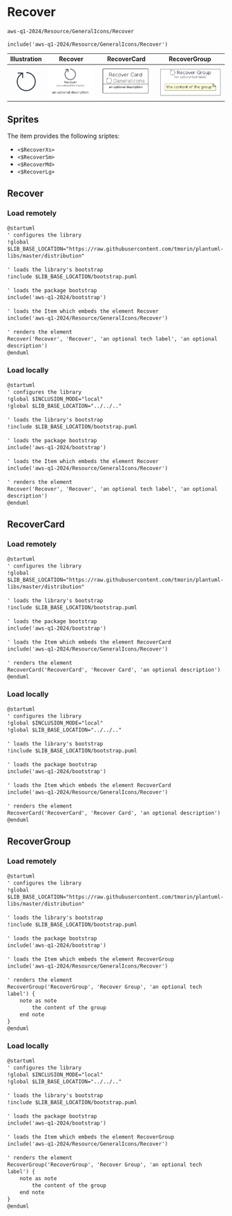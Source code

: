 # Recover


```text
aws-q1-2024/Resource/GeneralIcons/Recover
```

```text
include('aws-q1-2024/Resource/GeneralIcons/Recover')
```



| Illustration | Recover | RecoverCard | RecoverGroup |
| :---: | :---: | :---: | :---: |
| ![illustration for Illustration](../../../aws-q1-2024/Resource/GeneralIcons/Recover.png) | ![illustration for Recover](../../../aws-q1-2024/Resource/GeneralIcons/Recover.Local.png) | ![illustration for RecoverCard](../../../aws-q1-2024/Resource/GeneralIcons/RecoverCard.Local.png) | ![illustration for RecoverGroup](../../../aws-q1-2024/Resource/GeneralIcons/RecoverGroup.Local.png) |



## Sprites
The item provides the following sriptes:

- `<$RecoverXs>`
- `<$RecoverSm>`
- `<$RecoverMd>`
- `<$RecoverLg>`





## Recover

### Load remotely
```plantuml
@startuml
' configures the library
!global $LIB_BASE_LOCATION="https://raw.githubusercontent.com/tmorin/plantuml-libs/master/distribution"

' loads the library's bootstrap
!include $LIB_BASE_LOCATION/bootstrap.puml

' loads the package bootstrap
include('aws-q1-2024/bootstrap')

' loads the Item which embeds the element Recover
include('aws-q1-2024/Resource/GeneralIcons/Recover')

' renders the element
Recover('Recover', 'Recover', 'an optional tech label', 'an optional description')
@enduml
```

### Load locally
```plantuml
@startuml
' configures the library
!global $INCLUSION_MODE="local"
!global $LIB_BASE_LOCATION="../../.."

' loads the library's bootstrap
!include $LIB_BASE_LOCATION/bootstrap.puml

' loads the package bootstrap
include('aws-q1-2024/bootstrap')

' loads the Item which embeds the element Recover
include('aws-q1-2024/Resource/GeneralIcons/Recover')

' renders the element
Recover('Recover', 'Recover', 'an optional tech label', 'an optional description')
@enduml
```

## RecoverCard

### Load remotely
```plantuml
@startuml
' configures the library
!global $LIB_BASE_LOCATION="https://raw.githubusercontent.com/tmorin/plantuml-libs/master/distribution"

' loads the library's bootstrap
!include $LIB_BASE_LOCATION/bootstrap.puml

' loads the package bootstrap
include('aws-q1-2024/bootstrap')

' loads the Item which embeds the element RecoverCard
include('aws-q1-2024/Resource/GeneralIcons/Recover')

' renders the element
RecoverCard('RecoverCard', 'Recover Card', 'an optional description')
@enduml
```

### Load locally
```plantuml
@startuml
' configures the library
!global $INCLUSION_MODE="local"
!global $LIB_BASE_LOCATION="../../.."

' loads the library's bootstrap
!include $LIB_BASE_LOCATION/bootstrap.puml

' loads the package bootstrap
include('aws-q1-2024/bootstrap')

' loads the Item which embeds the element RecoverCard
include('aws-q1-2024/Resource/GeneralIcons/Recover')

' renders the element
RecoverCard('RecoverCard', 'Recover Card', 'an optional description')
@enduml
```

## RecoverGroup

### Load remotely
```plantuml
@startuml
' configures the library
!global $LIB_BASE_LOCATION="https://raw.githubusercontent.com/tmorin/plantuml-libs/master/distribution"

' loads the library's bootstrap
!include $LIB_BASE_LOCATION/bootstrap.puml

' loads the package bootstrap
include('aws-q1-2024/bootstrap')

' loads the Item which embeds the element RecoverGroup
include('aws-q1-2024/Resource/GeneralIcons/Recover')

' renders the element
RecoverGroup('RecoverGroup', 'Recover Group', 'an optional tech label') {
    note as note
        the content of the group
    end note
}
@enduml
```

### Load locally
```plantuml
@startuml
' configures the library
!global $INCLUSION_MODE="local"
!global $LIB_BASE_LOCATION="../../.."

' loads the library's bootstrap
!include $LIB_BASE_LOCATION/bootstrap.puml

' loads the package bootstrap
include('aws-q1-2024/bootstrap')

' loads the Item which embeds the element RecoverGroup
include('aws-q1-2024/Resource/GeneralIcons/Recover')

' renders the element
RecoverGroup('RecoverGroup', 'Recover Group', 'an optional tech label') {
    note as note
        the content of the group
    end note
}
@enduml
```

